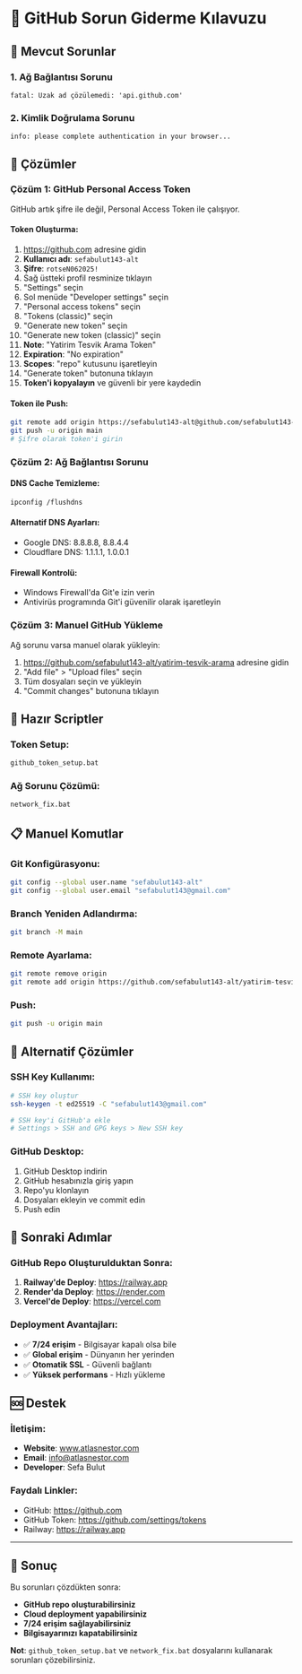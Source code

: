 # 🔧 GitHub Sorun Giderme Kılavuzu

## 🚨 **Mevcut Sorunlar**

### 1. **Ağ Bağlantısı Sorunu**
```
fatal: Uzak ad çözülemedi: 'api.github.com'
```

### 2. **Kimlik Doğrulama Sorunu**
```
info: please complete authentication in your browser...
```

## 🔧 **Çözümler**

### **Çözüm 1: GitHub Personal Access Token**

GitHub artık şifre ile değil, Personal Access Token ile çalışıyor.

#### **Token Oluşturma:**
1. https://github.com adresine gidin
2. **Kullanıcı adı**: `sefabulut143-alt`
3. **Şifre**: `rotseN062025!`
4. Sağ üstteki profil resminize tıklayın
5. "Settings" seçin
6. Sol menüde "Developer settings" seçin
7. "Personal access tokens" seçin
8. "Tokens (classic)" seçin
9. "Generate new token" seçin
10. "Generate new token (classic)" seçin
11. **Note**: "Yatirim Tesvik Arama Token"
12. **Expiration**: "No expiration"
13. **Scopes**: "repo" kutusunu işaretleyin
14. "Generate token" butonuna tıklayın
15. **Token'i kopyalayın** ve güvenli bir yere kaydedin

#### **Token ile Push:**
```bash
git remote add origin https://sefabulut143-alt@github.com/sefabulut143-alt/yatirim-tesvik-arama.git
git push -u origin main
# Şifre olarak token'i girin
```

### **Çözüm 2: Ağ Bağlantısı Sorunu**

#### **DNS Cache Temizleme:**
```bash
ipconfig /flushdns
```

#### **Alternatif DNS Ayarları:**
- Google DNS: 8.8.8.8, 8.8.4.4
- Cloudflare DNS: 1.1.1.1, 1.0.0.1

#### **Firewall Kontrolü:**
- Windows Firewall'da Git'e izin verin
- Antivirüs programında Git'i güvenilir olarak işaretleyin

### **Çözüm 3: Manuel GitHub Yükleme**

Ağ sorunu varsa manuel olarak yükleyin:

1. https://github.com/sefabulut143-alt/yatirim-tesvik-arama adresine gidin
2. "Add file" > "Upload files" seçin
3. Tüm dosyaları seçin ve yükleyin
4. "Commit changes" butonuna tıklayın

## 🚀 **Hazır Scriptler**

### **Token Setup:**
```bash
github_token_setup.bat
```

### **Ağ Sorunu Çözümü:**
```bash
network_fix.bat
```

## 📋 **Manuel Komutlar**

### **Git Konfigürasyonu:**
```bash
git config --global user.name "sefabulut143-alt"
git config --global user.email "sefabulut143@gmail.com"
```

### **Branch Yeniden Adlandırma:**
```bash
git branch -M main
```

### **Remote Ayarlama:**
```bash
git remote remove origin
git remote add origin https://github.com/sefabulut143-alt/yatirim-tesvik-arama.git
```

### **Push:**
```bash
git push -u origin main
```

## 🌟 **Alternatif Çözümler**

### **SSH Key Kullanımı:**
```bash
# SSH key oluştur
ssh-keygen -t ed25519 -C "sefabulut143@gmail.com"

# SSH key'i GitHub'a ekle
# Settings > SSH and GPG keys > New SSH key
```

### **GitHub Desktop:**
1. GitHub Desktop indirin
2. GitHub hesabınızla giriş yapın
3. Repo'yu klonlayın
4. Dosyaları ekleyin ve commit edin
5. Push edin

## 🎯 **Sonraki Adımlar**

### **GitHub Repo Oluşturulduktan Sonra:**
1. **Railway'de Deploy**: https://railway.app
2. **Render'da Deploy**: https://render.com
3. **Vercel'de Deploy**: https://vercel.com

### **Deployment Avantajları:**
- ✅ **7/24 erişim** - Bilgisayar kapalı olsa bile
- ✅ **Global erişim** - Dünyanın her yerinden
- ✅ **Otomatik SSL** - Güvenli bağlantı
- ✅ **Yüksek performans** - Hızlı yükleme

## 🆘 **Destek**

### **İletişim:**
- **Website**: www.atlasnestor.com
- **Email**: info@atlasnestor.com
- **Developer**: Sefa Bulut

### **Faydalı Linkler:**
- GitHub: https://github.com
- GitHub Token: https://github.com/settings/tokens
- Railway: https://railway.app

---

## 🎉 **Sonuç**

Bu sorunları çözdükten sonra:
- **GitHub repo oluşturabilirsiniz**
- **Cloud deployment yapabilirsiniz**
- **7/24 erişim sağlayabilirsiniz**
- **Bilgisayarınızı kapatabilirsiniz**

**Not**: `github_token_setup.bat` ve `network_fix.bat` dosyalarını kullanarak sorunları çözebilirsiniz.
